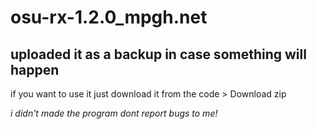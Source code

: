 # osu-rx-1.2.0_mpgh.net
uploaded it as a backup in case something will happen 
---
if you want to use it just download it from the code > Download zip

*i didn't made the program dont report bugs to me!*
